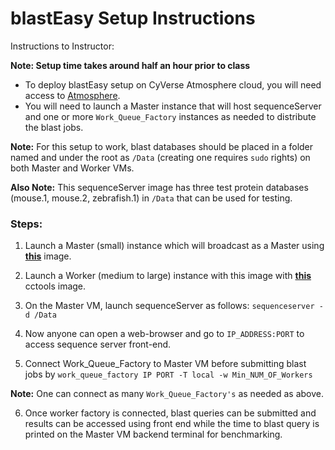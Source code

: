 # blastEasy Setup Instructions

Instructions to Instructor:

**Note: Setup time takes around half an hour prior to class**

+ To deploy blastEasy setup on CyVerse Atmosphere cloud, you will need access to [Atmosphere](www.atmo.cyverse.org).
+ You will need to launch a Master instance that will host sequenceServer and one or more `Work_Queue_Factory` instances as needed to distribute the blast jobs. 

**Note:** For this setup to work, blast databases should be placed in a folder named and under the root as `/Data` (creating one requires `sudo` rights) on both Master and Worker VMs. 

**Also Note:** This sequenceServer image has three test protein databases (mouse.1, mouse.2, zebrafish.1) in `/Data` that can be used for testing. 

### Steps:

1. Launch a Master (small) instance which will broadcast as a Master using **[this](https://atmo.cyverse.org/application/images/1756)** image.

2. Launch a Worker (medium to large) instance with this image with **[this](https://atmo.cyverse.org/application/images/1748)** cctools image. 

3. On the Master VM, launch sequenceServer as follows:
`sequenceserver -d /Data`

4. Now anyone can open a web-browser and go to `IP_ADDRESS:PORT` to access sequence server front-end. 

5. Connect Work_Queue_Factory to Master VM before submitting blast jobs by
`work_queue_factory IP PORT -T local -w Min_NUM_OF_Workers`

**Note:** One can connect as many `Work_Queue_Factory's` as needed as above.

6. Once worker factory is connected, blast queries can be submitted and results can be accessed using front end while the time to blast query is printed on the Master VM backend terminal for benchmarking. 
